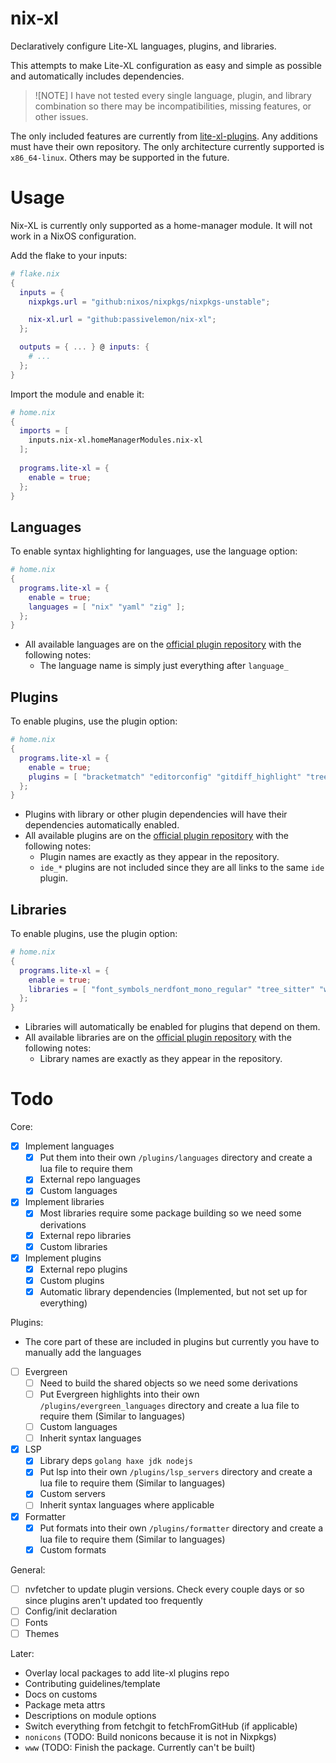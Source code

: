 # nix-xl

Declaratively configure Lite-XL languages, plugins, and libraries.

This attempts to make Lite-XL configuration as easy and simple as possible and automatically includes dependencies.

> ![NOTE]
> I have not tested every single language, plugin, and library combination so there may be incompatibilities, missing features, or other issues.

The only included features are currently from [lite-xl-plugins](https://github.com/lite-xl/lite-xl-plugins). Any additions must have their own repository.
The only architecture currently supported is `x86_64-linux`. Others may be supported in the future.

# Usage
Nix-XL is currently only supported as a home-manager module. It will not work in a NixOS configuration.

Add the flake to your inputs:
```nix
# flake.nix
{
  inputs = {
    nixpkgs.url = "github:nixos/nixpkgs/nixpkgs-unstable";

    nix-xl.url = "github:passivelemon/nix-xl";
  };

  outputs = { ... } @ inputs: {
    # ...
  };
}
```

Import the module and enable it:
```nix
# home.nix
{
  imports = [
    inputs.nix-xl.homeManagerModules.nix-xl
  ];
  
  programs.lite-xl = {
    enable = true;
  };
}
```

## Languages
To enable syntax highlighting for languages, use the language option:
```nix
# home.nix
{
  programs.lite-xl = {
    enable = true;
    languages = [ "nix" "yaml" "zig" ];
  };
}
```
- All available languages are on the [official plugin repository](https://github.com/lite-xl/lite-xl-plugins?tab=readme-ov-file#languages) with the following notes:
  - The language name is simply just everything after `language_`

## Plugins
To enable plugins, use the plugin option:
```nix
# home.nix
{
  programs.lite-xl = {
    enable = true;
    plugins = [ "bracketmatch" "editorconfig" "gitdiff_highlight" "treeview-extender" ];
  };
}
```
- Plugins with library or other plugin dependencies will have their dependencies automatically enabled.
- All available plugins are on the [official plugin repository](https://github.com/lite-xl/lite-xl-plugins?tab=readme-ov-file#plugins) with the following notes:
  - Plugin names are exactly as they appear in the repository.
  - `ide_*` plugins are not included since they are all links to the same `ide` plugin.

## Libraries
To enable plugins, use the plugin option:
```nix
# home.nix
{
  programs.lite-xl = {
    enable = true;
    libraries = [ "font_symbols_nerdfont_mono_regular" "tree_sitter" "widget" ];
  };
}
```
- Libraries will automatically be enabled for plugins that depend on them.
- All available libraries are on the [official plugin repository](https://github.com/lite-xl/lite-xl-plugins?tab=readme-ov-file#libraries) with the following notes:
  - Library names are exactly as they appear in the repository.

# Todo
Core:
- [x] Implement languages
  - [x] Put them into their own `/plugins/languages` directory and create a lua file to require them
  - [x] External repo languages
  - [x] Custom languages

- [x] Implement libraries
  - [x] Most libraries require some package building so we need some derivations
  - [x] External repo libraries
  - [x] Custom libraries

- [x] Implement plugins
  - [x] External repo plugins
  - [x] Custom plugins
  - [x] Automatic library dependencies (Implemented, but not set up for everything)

Plugins:
- The core part of these are included in plugins but currently you have to manually add the languages
- [ ] Evergreen
  - [ ] Need to build the shared objects so we need some derivations
  - [ ] Put Evergreen highlights into their own `/plugins/evergreen_languages` directory and create a lua file to require them (Similar to languages)
  - [ ] Custom languages
  - [ ] Inherit syntax languages

- [x] LSP
  - [x] Library deps `golang haxe jdk nodejs`
  - [x] Put lsp into their own `/plugins/lsp_servers` directory and create a lua file to require them (Similar to languages)
  - [x] Custom servers
  - [ ] Inherit syntax languages where applicable

- [x] Formatter
  - [x] Put formats into their own `/plugins/formatter` directory and create a lua file to require them (Similar to languages)
  - [x] Custom formats

General:
- [ ] nvfetcher to update plugin versions. Check every couple days or so since plugins aren't updated too frequently
- [ ] Config/init declaration
- [ ] Fonts
- [ ] Themes

Later:
- Overlay local packages to add lite-xl plugins repo
- Contributing guidelines/template
- Docs on customs
- Package meta attrs
- Descriptions on module options
- Switch everything from fetchgit to fetchFromGitHub (if applicable)
- `nonicons` (TODO: Build nonicons because it is not in Nixpkgs)
- `www` (TODO: Finish the package. Currently can't be built)

